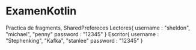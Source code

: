 # ExamenKotlin
Practica de fragments, SharedPrefereces
Lectores{
username : "sheldon", "michael", "penny"
password : "12345"
}
Escritor{
username : "Stephenking", "Kafka", "stanlee"
password : "12345" 
}
